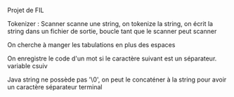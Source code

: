  Projet de FIL


Tokenizer :
  Scanner scanne une string, on tokenize la string, on écrit la string dans un fichier de sortie, boucle tant que le scanner peut scanner
  
  On cherche à manger les tabulations en plus des espaces

  On enregistre le code d'un mot si le caractère suivant est un séparateur.
  variable csuiv
  
  Java string ne possède pas '\0', on peut le concaténer à la string pour avoir un caractère séparateur terminal
